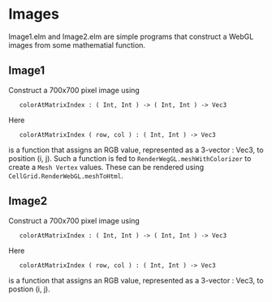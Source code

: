 # Images

Image1.elm and Image2.elm are simple programs that construct
a WebGL images from some mathematial function.

## Image1

Construct a 700x700 pixel image using 

```
   colorAtMatrixIndex : ( Int, Int ) -> ( Int, Int ) -> Vec3
```

Here 

```
   colorAtMatrixIndex ( row, col ) : ( Int, Int ) -> Vec3
```

is a function that assigns an RGB value, represented as a 3-vector : Vec3,
to position (i, j).  Such a function is fed to 
 `RenderWegGL.meshWithColorizer` to create a `Mesh Vertex` values.
 These can be rendered using `CellGrid.RenderWebGL.meshToHtml`.



## Image2

Construct a 700x700 pixel image using 

```
   colorAtMatrixIndex : ( Int, Int ) -> ( Int, Int ) -> Vec3
```

Here 

```
   colorAtMatrixIndex ( row, col ) : ( Int, Int ) -> Vec3
```

is a function that assigns an RGB value, represented as a 3-vector : Vec3,
to postion (i, j).